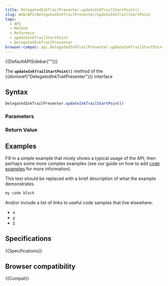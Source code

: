 ```yaml
---
title: DelegatedInkTrailPresenter.updateInkTrailStartPoint()
slug: Web/API/DelegatedInkTrailPresenter/updateInkTrailStartPoint
tags:
  - API
  - Method
  - Reference
  - updateInkTrailStartPoint
  - DelegatedInkTrailPresenter
browser-compat: api.DelegatedInkTrailPresenter.updateInkTrailStartPoint
---
```

{{DefaultAPISidebar("")}}

The **`updateInkTrailStartPoint()`** method of the {{domxref("DelegatedInkTrailPresenter")}} interface 

## Syntax

```js
DelegatedInkTrailPresenter.updateInkTrailStartPoint()
```

### Parameters



### Return Value



## Examples

Fill in a simple example that nicely shows a typical usage of the API, then perhaps some more complex examples (see our guide on how to add [code examples](/en-US/docs/MDN/Contribute/Structures/Code_examples) for more information).

This text should be replaced with a brief description of what the example demonstrates.

```js
my code block
```

And/or include a list of links to useful code samples that live elsewhere:

*   x
*   y
*   z

## Specifications

{{Specifications}}

## Browser compatibility

{{Compat}}

